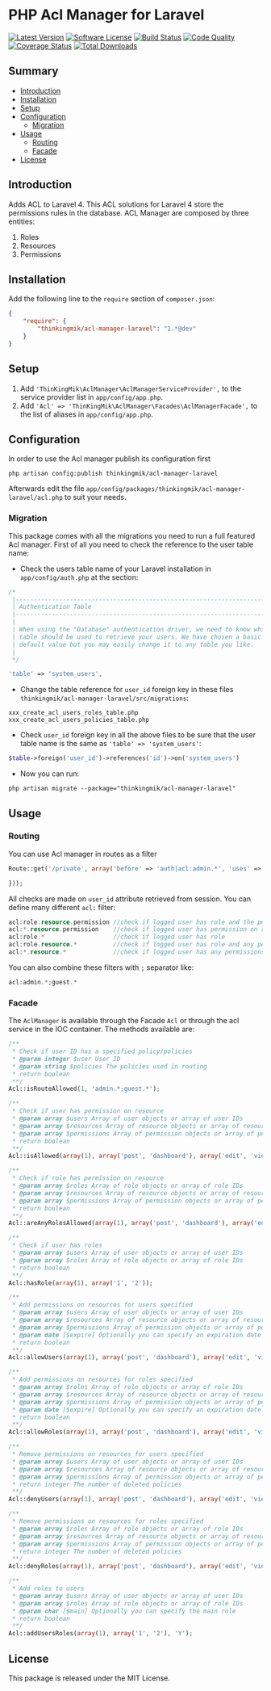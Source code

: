 PHP Acl Manager for Laravel
================

[![Latest Version](http://img.shields.io/github/release/thinkingmik/acl-manager-laravel.svg?style=flat-square)](https://packagist.org/packages/thinkingmik/acl-manager-laravel)
[![Software License](https://img.shields.io/badge/license-MIT-brightgreen.svg?style=flat-square)](LICENSE.md)
[![Build Status](https://img.shields.io/travis/thinkingmik/acl-manager-laravel/master.svg?style=flat-square)](https://travis-ci.org/thinkingmik/acl-manager-laravel)
[![Code Quality](https://img.shields.io/scrutinizer/g/thinkingmik/acl-manager-laravel.svg?style=flat-square)](https://scrutinizer-ci.com/g/thinkingmik/acl-manager-laravel/?branch=master)
[![Coverage Status](https://img.shields.io/scrutinizer/coverage/g/thinkingmik/acl-manager-laravel.svg?style=flat-square)](https://scrutinizer-ci.com/g/thinkingmik/acl-manager-laravel/code-structure)
[![Total Downloads](https://img.shields.io/packagist/dt/thinkingmik/acl-manager-laravel.svg?style=flat-square)](https://packagist.org/packages/thinkingmik/acl-manager-laravel)

## Summary

- [Introduction](#introduction)
- [Installation](#installation)
- [Setup](#setup)
- [Configuration](#configuration)
  - [Migration](#migration)
- [Usage](#usage)
  - [Routing](#routing)
  - [Facade](#facade)
- [License](#license)

## Introduction

Adds ACL to Laravel 4.
This ACL solutions for Laravel 4 store the permissions rules in the database.
ACL Manager are composed by three entities:

1. Roles
2. Resources
3. Permissions

## Installation

Add the following line to the `require` section of `composer.json`:

```json
{
    "require": {
        "thinkingmik/acl-manager-laravel": "1.*@dev"
    }
}
```
## Setup

1. Add `'ThinKingMik\AclManager\AclManagerServiceProvider',` to the service provider list in `app/config/app.php`.
2. Add `'Acl' => 'ThinKingMik\AclManager\Facades\AclManagerFacade',` to the list of aliases in `app/config/app.php`.

## Configuration

In order to use the Acl manager publish its configuration first

```
php artisan config:publish thinkingmik/acl-manager-laravel
```

Afterwards edit the file ```app/config/packages/thinkingmik/acl-manager-laravel/acl.php``` to suit your needs.

### Migration

This package comes with all the migrations you need to run a full featured Acl manager.
First of all you need to check the reference to the user table name:

* Check the users table name of your Laravel installation in `app/config/auth.php` at the section:
```php
/*
 |--------------------------------------------------------------------------
 | Authentication Table
 |--------------------------------------------------------------------------
 |
 | When using the "Database" authentication driver, we need to know which
 | table should be used to retrieve your users. We have chosen a basic
 | default value but you may easily change it to any table you like.
 |
 */

'table' => 'system_users',
```
* Change the table reference for `user_id` foreign key in these files `thinkingmik/acl-manager-laravel/src/migrations`: 
```    
xxx_create_acl_users_roles_table.php
xxx_create_acl_users_policies_table.php
```
* Check `user_id` foreign key in all the above files to be sure that the user table name is the same as `'table' => 'system_users'`:
```php
$table->foreign('user_id')->references('id')->on('system_users')
```
* Now you can run:
```
php artisan migrate --package="thinkingmik/acl-manager-laravel"
```
## Usage

### Routing

You can use Acl manager in routes as a filter
```php
Route::get('/private', array('before' => 'auth|acl:admin.*', 'uses' => function() {

}));
```

All checks are made on `user_id` attribute retrieved from session.
You can define many different `acl:` filter:
```php
acl:role.resource.permission //check if logged user has role and the permission on resource
acl:*.resource.permission    //check if logged user has permission on resource
acl:role.*                   //check if logged user has role
acl:role.resource.*          //check if logged user has role and any permissions on resource
acl:*.resource.*             //check if logged user has any permissions on resource
```
You can also combine these filters with `;` separator like:
```php
acl:admin.*;guest.*
```

### Facade

The `AclManager` is available through the Facade `Acl` or through the acl service in the IOC container.
The methods available are:
```php
/**
 * Check if user ID has a specified policy/policies
 * @param integer $user User ID
 * @param string $policies The policies used in routing
 * return boolean
 **/
Acl::isRouteAllowed(1, 'admin.*;guest.*');

/**
 * Check if user has permission on resource
 * @param array $users Array of user objects or array of user IDs
 * @param array $resources Array of resource objects or array of resource IDs
 * @param array $permissions Array of permission objects or array of permission IDs
 * return boolean
 **/
Acl::isAllowed(array(1), array('post', 'dashboard'), array('edit', 'view'));

/**
 * Check if role has permission on resource
 * @param array $roles Array of role objects or array of role IDs
 * @param array $resources Array of resource objects or array of resource IDs
 * @param array $permissions Array of permission objects or array of permission IDs
 * return boolean
 **/
Acl::areAnyRolesAllowed(array(1), array('post', 'dashboard'), array('edit', 'view'));

/**
 * Check if user has roles
 * @param array $users Array of user objects or array of user IDs
 * @param array $roles Array of role objects or array of role IDs
 * return boolean
 **/
Acl::hasRole(array(1), array('1', '2'));

/**
 * Add permissions on resources for users specified
 * @param array $users Array of user objects or array of user IDs
 * @param array $resources Array of resource objects or array of resource IDs
 * @param array $permissions Array of permission objects or array of permission IDs
 * @param date [$expire] Optionally you can specify an expiration date for policies  
 * return boolean
 **/
Acl::allowUsers(array(1), array('post', 'dashboard'), array('edit', 'view'), '2099-11-01');

/**
 * Add permissions on resources for roles specified
 * @param array $roles Array of role objects or array of role IDs
 * @param array $resources Array of resource objects or array of resource IDs
 * @param array $permissions Array of permission objects or array of permission IDs
 * @param date [$expire] Optionally you can specify an expiration date for policies  
 * return boolean
 **/
Acl::allowRoles(array(1), array('post', 'dashboard'), array('edit', 'view'), '2099-11-01');

/**
 * Remove permissions on resources for users specified
 * @param array $users Array of user objects or array of user IDs
 * @param array $resources Array of resource objects or array of resource IDs
 * @param array $permissions Array of permission objects or array of permission IDs  
 * return integer The number of deleted policies
 **/
Acl::denyUsers(array(1), array('post', 'dashboard'), array('edit', 'view'));

/**
 * Remove permissions on resources for roles specified
 * @param array $roles Array of role objects or array of role IDs
 * @param array $resources Array of resource objects or array of resource IDs
 * @param array $permissions Array of permission objects or array of permission IDs
 * return integer The number of deleted policies
 **/
Acl::denyRoles(array(1), array('post', 'dashboard'), array('edit', 'view'));

/**
 * Add roles to users
 * @param array $users Array of user objects or array of user IDs
 * @param array $roles Array of role objects or array of role IDs
 * @param char [$main] Optionally you can specify the main role  
 * return boolean
 **/
Acl::addUsersRoles(array(1), array('1', '2'), 'Y');
```

## License

This package is released under the MIT License.
